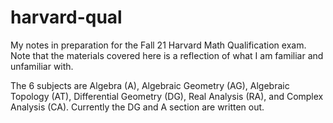 # harvard-qual
My notes in preparation for the Fall 21 Harvard Math Qualification exam. Note that the materials covered here is a reflection of what I am familiar and unfamiliar with.

The 6 subjects are Algebra (A), Algebraic Geometry (AG), Algebraic Topology (AT), Differential Geometry (DG), Real Analysis (RA), and Complex Analysis (CA). Currently the DG and A section are written out. 

